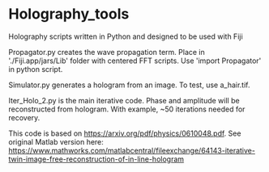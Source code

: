 # Holography_tools
Holography scripts written in Python and designed to be used with Fiji

Propagator.py creates the wave propagation term. Place in './Fiji.app/jars/Lib' folder with centered FFT scripts. Use 'import Propagator' in python script.

Simulator.py generates a hologram from an image. To test, use a_hair.tif.

Iter_Holo_2.py is the main iterative code. Phase and amplitude will be reconstructed from hologram. With example, ~50 iterations needed for recovery.

This code is based on https://arxiv.org/pdf/physics/0610048.pdf. See original Matlab version here: https://www.mathworks.com/matlabcentral/fileexchange/64143-iterative-twin-image-free-reconstruction-of-in-line-hologram



